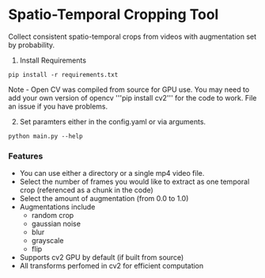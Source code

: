 # Spatio-Temporal Cropping Tool

Collect consistent spatio-temporal crops from videos with augmentation set by probability. 

1. Install Requirements

`pip install -r requirements.txt`

Note - Open CV was compiled from source for GPU use. You may need to add your own version of opencv '''pip install cv2''' for the code to work. File an issue if you have problems. 

2. Set paramters either in the config.yaml or via arguments. 

`python main.py --help`

### Features

- You can use either a directory or a single mp4 video file.
- Select the number of frames you would like to extract as one temporal crop (referenced as a chunk in the code)
- Select the amount of augmentation (from 0.0 to 1.0)
- Augmentations include 
  - random crop
  - gaussian noise
  - blur
  - grayscale
  - flip
- Supports cv2 GPU by default (if built from source)
- All transforms perfomed in cv2 for efficient computation






